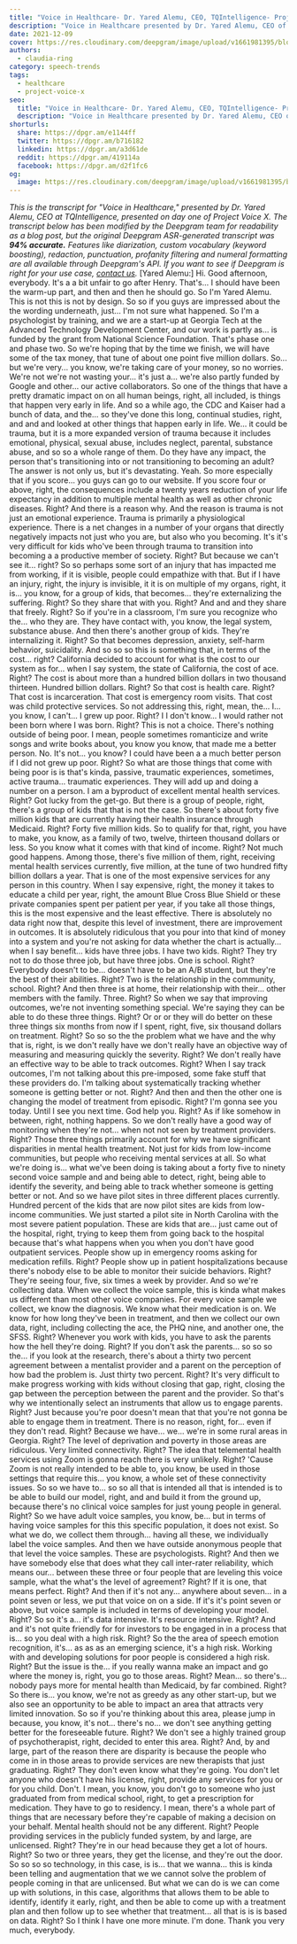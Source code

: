 ```yaml
---
title: "Voice in Healthcare- Dr. Yared Alemu, CEO, TQIntelligence- Project Voice X"
description: "Voice in Healthcare presented by Dr. Yared Alemu, CEO of TQIntelligence, presented on day one of Project Voice X. "
date: 2021-12-09
cover: https://res.cloudinary.com/deepgram/image/upload/v1661981395/blog/voice-in-healthcare-dr-yared-alemu-ceo-tqintelligence-project-voice-x/proj-voice-x-session-dr-yared-alemu-blog-thumb-554.png
authors:
  - claudia-ring
category: speech-trends
tags:
  - healthcare
  - project-voice-x
seo:
  title: "Voice in Healthcare- Dr. Yared Alemu, CEO, TQIntelligence- Project Voice X"
  description: "Voice in Healthcare presented by Dr. Yared Alemu, CEO of TQIntelligence, presented on day one of Project Voice X. "
shorturls:
  share: https://dpgr.am/e1144ff
  twitter: https://dpgr.am/b716182
  linkedin: https://dpgr.am/a3d61de
  reddit: https://dpgr.am/419114a
  facebook: https://dpgr.am/d2f1fc6
og:
  image: https://res.cloudinary.com/deepgram/image/upload/v1661981395/blog/voice-in-healthcare-dr-yared-alemu-ceo-tqintelligence-project-voice-x/proj-voice-x-session-dr-yared-alemu-blog-thumb-554.png
---
```


_This is the transcript for "Voice in Healthcare," presented by Dr. Yared Alemu, CEO at TQIntelligence, presented on day one of Project Voice X._ _The transcript below has been modified by the Deepgram team for readability as a blog post, but the original Deepgram ASR-generated transcript was **94% accurate.**  Features like diarization, custom vocabulary (keyword boosting), redaction, punctuation, profanity filtering and numeral formatting are all available through Deepgram's API.  If you want to see if Deepgram is right for your use case, [contact us](https://deepgram.com/contact-us/)._ [Yared Alemu:] Hi. Good afternoon, everybody. It's a a bit unfair to go after Henry. That's... I should have been the warm-up part, and then and then he should go. So I'm Yared Alemu. This is not this is not by design. So so if you guys are impressed about the the wording underneath, just... I'm not sure what happened. So I'm a psychologist by training, and we are a start-up at Georgia Tech at the Advanced Technology Development Center, and our work is partly as... is funded by the grant from National Science Foundation. That's phase one and phase two. So we're hoping that by the time we finish, we will have some of the tax money, that tune of about one point five million dollars. So... but we're very... you know, we're taking care of your money, so no worries. We're not we're not wasting your... it's just a... we're also partly funded by Google and other... our active collaborators. So one of the things that have a pretty dramatic impact on on all human beings, right, all included, is things that happen very early in life. And so a while ago, the CDC and Kaiser had a bunch of data, and the... so they've done this long, continual studies, right, and and and looked at other things that happen early in life. We... it could be trauma, but it is a more expanded version of trauma because it includes emotional, physical, sexual abuse, includes neglect, parental, substance abuse, and so so a whole range of them. Do they have any impact, the person that's transitioning into or not transitioning to becoming an adult? The answer is not only us, but it's devastating. Yeah. So more especially that if you score... you guys can go to our website. If you score four or above, right, the consequences include a twenty years reduction of your life expectancy in addition to multiple mental health as well as other chronic diseases. Right? And there is a reason why. And the reason is trauma is not just an emotional experience. Trauma is primarily a physiological experience. There is a net changes in a number of your organs that directly negatively impacts not just who you are, but also who you becoming. It's it's very difficult for kids who've been through trauma to transition into becoming a a productive member of society. Right? But because we can't see it... right? So so perhaps some sort of an injury that has impacted me from working, if it is visible, people could empathize with that. But if I have an injury, right, the injury is invisible, it it is on multiple of my organs, right, it is... you know, for a group of kids, that becomes... they're externalizing the suffering. Right? So they share that with you. Right? And and and they share that freely. Right? So if you're in a classroom, I'm sure you recognize who the... who they are. They have contact with, you know, the legal system, substance abuse. And then there's another group of kids. They're internalizing it. Right? So that becomes depression, anxiety, self-harm behavior, suicidality. And so so so this is something that, in terms of the cost... right? California decided to account for what is the cost to our system as for... when I say system, the state of California, the cost of ace. Right? The cost is about more than a hundred billion dollars in two thousand thirteen. Hundred billion dollars. Right? So that cost is health care. Right? That cost is incarceration. That cost is emergency room visits. That cost was child protective services. So not addressing this, right, mean, the... I... you know, I can't... I grew up poor. Right? I I don't know... I would rather not been born where I was born. Right? This is not a choice. There's nothing outside of being poor. I mean, people sometimes romanticize and write songs and write books about, you know you know, that made me a better person. No. It's not... you know? I could have been a a much better person if I did not grew up poor. Right? So what are those things that come with being poor is is that's kinda, passive, traumatic experiences, sometimes, active trauma... traumatic experiences. They will add up and doing a number on a person. I am a byproduct of excellent mental health services. Right? Got lucky from the get-go. But there is a group of people, right, there's a group of kids that that is not the case. So there's about forty five million kids that are currently having their health insurance through Medicaid. Right? Forty five million kids. So to qualify for that, right, you have to make, you know, as a family of two, twelve, thirteen thousand dollars or less. So you know what it comes with that kind of income. Right? Not much good happens. Among those, there's five million of them, right, receiving mental health services currently, five million, at the tune of two hundred fifty billion dollars a year. That is one of the most expensive services for any person in this country. When I say expensive, right, the money it takes to educate a child per year, right, the amount Blue Cross Blue Shield or these private companies spent per patient per year, if you take all those things, this is the most expensive and the least effective. There is absolutely no data right now that, despite this level of investment, there are improvement in outcomes. It is absolutely ridiculous that you pour into that kind of money into a system and you're not asking for data whether the chart is actually... when I say benefit... kids have three jobs. I have two kids. Right? They try not to do those three job, but have three jobs. One is school. Right? Everybody doesn't to be... doesn't have to be an A/B student, but they're the best of their abilities. Right? Two is the relationship in the community, school. Right? And then three is at home, their relationship with their... other members with the family. Three. Right? So when we say that improving outcomes, we're not inventing something special. We're saying they can be able to do these three things. Right? Or or or they will do better on these three things six months from now if I spent, right, five, six thousand dollars on treatment. Right? So so so the the problem what we have and the why that is, right, is we don't really have we don't really have an objective way of measuring and measuring quickly the severity. Right? We don't really have an effective way to be able to track outcomes. Right? When I say track outcomes, I'm not talking about this pre-imposed, some fake stuff that these providers do. I'm talking about systematically tracking whether someone is getting better or not. Right? And then and then the other one is changing the model of treatment from episodic. Right? I'm gonna see you today. Until I see you next time. God help you. Right? As if like somehow in between, right, nothing happens. So we don't really have a good way of monitoring when they're not... when not not seen by treatment providers. Right? Those three things primarily account for why we have significant disparities in mental health treatment. Not just for kids from low-income communities, but people who receiving mental services at all. So what we're doing is... what we've been doing is taking about a forty five to ninety second voice sample and and being able to detect, right, being able to identify the severity, and being able to track whether someone is getting better or not. And so we have pilot sites in three different places currently. Hundred percent of the kids that are now pilot sites are kids from low-income communities. We just started a pilot site in North Carolina with the most severe patient population. These are kids that are... just came out of the hospital, right, trying to keep them from going back to the hospital because that's what happens when you when you don't have good outpatient services. People show up in emergency rooms asking for medication refills. Right? People show up in patient hospitalizations because there's nobody else to be able to monitor their suicide behaviors. Right? They're seeing four, five, six times a week by provider. And so we're collecting data. When we collect the voice sample, this is kinda what makes us different than most other voice companies. For every voice sample we collect, we know the diagnosis. We know what their medication is on. We know for how long they've been in treatment, and then we collect our own data, right, including collecting the ace, the PHQ nine, and another one, the SFSS. Right? Whenever you work with kids, you have to ask the parents how the hell they're doing. Right? If you don't ask the parents... so so so the... if you look at the research, there's about a thirty two percent agreement between a mentalist provider and a parent on the perception of how bad the problem is. Just thirty two percent. Right? It's very difficult to make progress working with kids without closing that gap, right, closing the gap between the perception between the parent and the provider. So that's why we intentionally select an instruments that allow us to engage parents. Right? Just because you're poor doesn't mean that that you're not gonna be able to engage them in treatment. There is no reason, right, for... even if they don't read. Right? Because we have... we... we're in some rural areas in Georgia. Right? The level of deprivation and poverty in those areas are ridiculous. Very limited connectivity. Right? The idea that telemental health services using Zoom is gonna reach there is very unlikely. Right? 'Cause Zoom is not really intended to be able to, you know, be used in those settings that require this... you know, a whole set of these connectivity issues. So so we have to... so so all that is intended all that is intended is to be able to build our model, right, and and build it from the ground up, because there's no clinical voice samples for just young people in general. Right? So we have adult voice samples, you know, be... but in terms of having voice samples for this this specific population, it does not exist. So what we do, we collect them through... having all these, we individually label the voice samples. And then we have outside anonymous people that that level the voice samples. These are psychologists. Right? And then we have somebody else that does what they call inter-rater reliability, which means our... between these three or four people that are leveling this voice sample, what the what's the level of agreement? Right? If it is one, that means perfect. Right? And then if it's not any... anywhere about seven... in a point seven or less, we put that voice on on a side. If it's it's point seven or above, but voice sample is included in terms of developing your model. Right? So so it's a... it's data intensive. It's resource intensive. Right? And and it's not quite friendly for for investors to be engaged in in a process that is... so you deal with a high risk. Right? So the the area of speech emotion recognition, it's... as as as an emerging science, it's a high risk. Working with and developing solutions for poor people is considered a high risk. Right? But the issue is the... if you really wanna make an impact and go where the money is, right, you go to those areas. Right? Mean... so there's... nobody pays more for mental health than Medicaid, by far combined. Right? So there is... you know, we're not as greedy as any other start-up, but we also see an opportunity to be able to impact an area that attracts very limited innovation. So so if you're thinking about this area, please jump in because, you know, it's not... there's no... we don't see anything getting better for the foreseeable future. Right? We don't see a highly trained group of psychotherapist, right, decided to enter this area. Right? And, by and large, part of the reason there are disparity is because the people who come in in those areas to provide services are new therapists that just graduating. Right? They don't even know what they're going. You don't let anyone who doesn't have his license, right, provide any services for you or for you child. Don't. I mean, you know, you don't go to someone who just graduated from from medical school, right, to get a prescription for medication. They have to go to residency. I mean, there's a whole part of things that are necessary before they're capable of making a decision on your behalf. Mental health should not be any different. Right? People providing services in the publicly funded system, by and large, are unlicensed. Right? They're in our head because they get a lot of hours. Right? So two or three years, they get the license, and they're out the door. So so so so technology, in this case, is is... that we wanna... this is kinda been telling and augmentation that we we cannot solve the problem of people coming in that are unlicensed. But what we can do is we can come up with solutions, in this case, algorithms that allows them to be able to identify, identify it early, right, and then be able to come up with a treatment plan and then follow up to see whether that treatment... all that is is is based on data. Right? So I think I have one more minute. I'm done. Thank you very much, everybody. 
